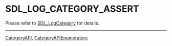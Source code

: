 # SDL_LOG_CATEGORY_ASSERT

Please refer to [SDL_LogCategory](SDL_LogCategory) for details.

----
[CategoryAPI](CategoryAPI), [CategoryAPIEnumerators](CategoryAPIEnumerators)

